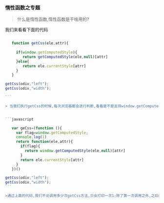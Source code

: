 ### 惰性函数之专题

> 什么是惰性函数,惰性函数是干啥用的?

我们来看看下面的代码

````javascript

   function getCss(ele,attr){
    
     if(window.getComputedStyle){
        return getComputedStyle(ele,null)[attr]
     }else{
        return ele.currentStyle[atrr]
     }
   }

getCss(odiv,"left");
getCss(odiv,"width");

```

> 当我们执行getCss的时候,每次浏览器都会进行判断,看看是不是支持window.getComputedStyle,执行几次就会判断几次.其实我们这样做就有点浪费了.当我们在浏览器执行一次的时候我们就应该是知道兼容哪个,再执行的时候我们就没必要判断了.我们可以用一个自执行函数,创建一个私有作用域,把第一次判断的结果用一个私有变量保存起来,在每次执行那个函数的时候直接执行返回的小函数.看下面的代码.


```javascript

   var geCss=(function (){
     var flag=window.getComputedStyle;
     console.log(1)
     return function(ele,attr){
       if(flag){
         return window.getComputedStyle(ele,null)[attr]
       }
       return ele.currentStyle[attr]
     }
   })()

getCss(odiv,"left");
getCss(odiv,"width");
```

>通过上面的代码,我们不论调用多少次getCss方法,只会打印一次1;除了第一次调用之外,之后的每次调用都只会走return 里面的函数.(`注意惰性函数形参的位置`.)


